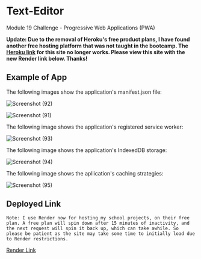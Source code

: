 # Text-Editor

Module 19 Challenge - Progressive Web Applications (PWA)

**Update: Due to the removal of Heroku's free product plans, I have found another free hosting platform that was not taught in the bootcamp. The [Heroku link](https://stark-depths-39479.herokuapp.com/) for this site no longer works. Please view this site with the new Render link below. Thanks!**

## Example of App

The following images show the application's manifest.json file:

![Screenshot (92)](https://user-images.githubusercontent.com/99151426/192124827-cfa87d30-04d9-4c45-965e-dff1ca607cf9.png)

![Screenshot (91)](https://user-images.githubusercontent.com/99151426/192124829-c24b9418-82a2-4b83-9b9a-b28affd7c023.png)

The following image shows the application's registered service worker:

![Screenshot (93)](https://user-images.githubusercontent.com/99151426/192124834-185cbe83-1e9b-442f-9f2c-902e98bbd41b.png)

The following image shows the application's IndexedDB storage:

![Screenshot (94)](https://user-images.githubusercontent.com/99151426/192124841-fe2d2a36-728d-4b52-834c-834d4dc09c4f.png)

The following image shows the apllication's caching strategies:

![Screenshot (95)](https://user-images.githubusercontent.com/99151426/192124859-279faa7b-5342-44e2-882a-ec3d4210a270.png)

## Deployed Link

`Note: I use Render now for hosting my school projects, on their free plan. A free plan will spin down after 15 minutes of inactivity, and the next request will spin it back up, which can take awhile. So please be patient as the site may take some time to initially load due to Render restrictions.`

[Render Link](https://text-editor-gs60.onrender.com/)
